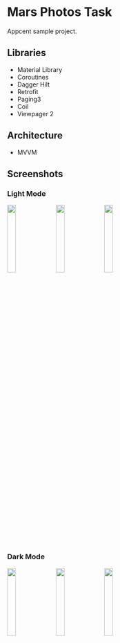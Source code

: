 # Mars Photos Task
Appcent sample project.
## Libraries
- Material Library
- Coroutines
- Dagger Hilt
- Retrofit
- Paging3
- Coil
- Viewpager 2

## Architecture
- MVVM

## Screenshots
### Light Mode
<p>
  <img src="https://user-images.githubusercontent.com/60064340/166807484-d422a5a7-ec5f-48e4-bb33-4dcb8be51a09.png" width=20%>
  &nbsp
  <img src="https://user-images.githubusercontent.com/60064340/166807551-7f827165-3363-4062-87ad-c4660af542eb.png" width=20%>
  &nbsp
  <img src="https://user-images.githubusercontent.com/60064340/166807565-14bab3fa-a258-41a6-b386-b7e085c2a894.png" width=20%>
</p>

### Dark Mode
<p>
  <img src="https://user-images.githubusercontent.com/60064340/166807654-54d6dba6-d3dc-43d8-bad4-f92da4ad749f.png" width=20%>
  &nbsp
  <img src="https://user-images.githubusercontent.com/60064340/166807667-76b4fdc0-93af-4d18-9b59-afc0a602e231.png" width=20%>
  &nbsp
  <img src="https://user-images.githubusercontent.com/60064340/166807678-8daf0fc7-487e-4744-9675-60a458d252e6.png" width=20%>

</p>

